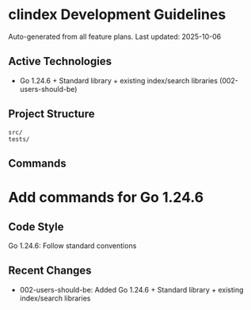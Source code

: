 # clindex Development Guidelines

Auto-generated from all feature plans. Last updated: 2025-10-06

## Active Technologies
- Go 1.24.6 + Standard library + existing index/search libraries (002-users-should-be)

## Project Structure
```
src/
tests/
```

## Commands
# Add commands for Go 1.24.6

## Code Style
Go 1.24.6: Follow standard conventions

## Recent Changes
- 002-users-should-be: Added Go 1.24.6 + Standard library + existing index/search libraries

<!-- MANUAL ADDITIONS START -->
<!-- MANUAL ADDITIONS END -->
